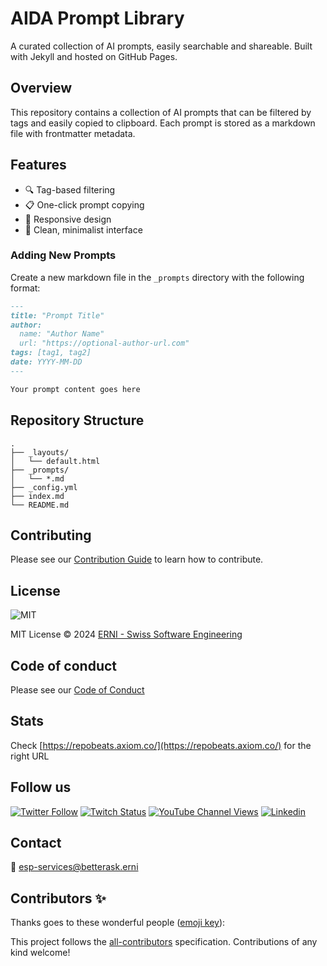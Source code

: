 # AIDA Prompt Library

A curated collection of AI prompts, easily searchable and shareable. Built with Jekyll and hosted on GitHub Pages.

## Overview

This repository contains a collection of AI prompts that can be filtered by tags and easily copied to clipboard. Each prompt is stored as a markdown file with frontmatter metadata.

## Features

- 🔍 Tag-based filtering
- 📋 One-click prompt copying
- 📱 Responsive design
- 🎨 Clean, minimalist interface

### Adding New Prompts

Create a new markdown file in the `_prompts` directory with the following format:

```markdown
---
title: "Prompt Title"
author: 
  name: "Author Name"
  url: "https://optional-author-url.com"
tags: [tag1, tag2]
date: YYYY-MM-DD
---

Your prompt content goes here
```

## Repository Structure

```
.
├── _layouts/
│   └── default.html
├── _prompts/
│   └── *.md
├── _config.yml
├── index.md
└── README.md
```

## Contributing

Please see our [Contribution Guide](CONTRIBUTING.md) to learn how to contribute.

## License

![MIT](https://img.shields.io/badge/License-MIT-blue.svg)

MIT License © 2024 [ERNI - Swiss Software Engineering](https://www.betterask.erni)

## Code of conduct

Please see our [Code of Conduct](CODE_OF_CONDUCT.md)

## Stats

Check [https://repobeats.axiom.co/](https://repobeats.axiom.co/) for the right URL

## Follow us

[![Twitter Follow](https://img.shields.io/twitter/follow/ERNI?style=social)](https://www.twitter.com/ERNI)
[![Twitch Status](https://img.shields.io/twitch/status/erni_academy?label=Twitch%20Erni%20Academy&style=social)](https://www.twitch.tv/erni_academy)
[![YouTube Channel Views](https://img.shields.io/youtube/channel/views/UCkdDcxjml85-Ydn7Dc577WQ?label=Youtube%20Erni%20Academy&style=social)](https://www.youtube.com/channel/UCkdDcxjml85-Ydn7Dc577WQ)
[![Linkedin](https://img.shields.io/badge/linkedin-31k-green?style=social&logo=Linkedin)](https://www.linkedin.com/company/erni)

## Contact

📧 [esp-services@betterask.erni](mailto:esp-services@betterask.erni)

## Contributors ✨

Thanks goes to these wonderful people ([emoji key](https://allcontributors.org/docs/en/emoji-key)):

<!-- ALL-CONTRIBUTORS-LIST:START - Do not remove or modify this section -->
<!-- ALL-CONTRIBUTORS-LIST:END -->
This project follows the [all-contributors](https://github.com/all-contributors/all-contributors) specification. Contributions of any kind welcome!
